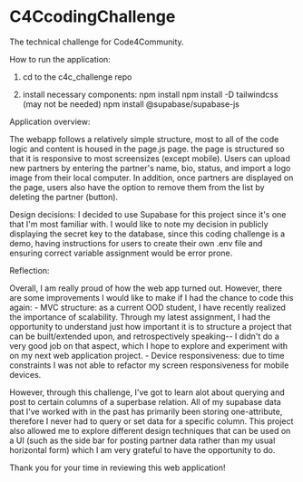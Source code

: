 # C4CcodingChallenge
The technical challenge for Code4Community.

How to run the application: 
1. cd to the c4c_challenge repo

2. install necessary components:
npm install
npm install -D tailwindcss (may not be needed)
npm install @supabase/supabase-js


Application overview:

The webapp follows a relatively simple structure, most to all of the code logic and content is housed in the page.js page. the page is structured so that it is 
responsive to most screensizes (except mobile). Users can upload new partners by entering the partner's name, bio, status, and import a logo image from their local computer.
In addition, once partners are displayed on the page, users also have the option to remove them from the list by deleting the partner (button).

Design decisions:
I decided to use Supabase for this project since it's one that I'm most familiar with. I would like to note my decision in publicly displaying the secret key to the database, 
since this coding challenge is a demo, having instructions for users to create their own .env file and ensuring correct variable assignment would be error prone. 

Reflection: 

Overall, I am really proud of how the web app turned out. However, there are some improvements I would like to make if I had the chance to code this again:
    - MVC structure: as a current OOD student, I have recently realized the importance of scalability. Through my latest assignment, I had the opportunity to understand
        just how important it is to structure a project that can be built/extended upon, and retrospectively speaking-- I didn't do a very good job on that aspect, which 
        I hope to explore and experiment with on my next web application project.
    - Device responsiveness: due to time constraints I was not able to refactor my screen responsiveness for mobile devices. 

However, through this challenge, I've got to learn alot about querying and post to certain columns of a superbase relation. All of my supabase data that I've worked with in the past has primarily been storing one-attribute, therefore I never had to query or set data for a specific column. This project also allowed me to explore different design techniques that can be used on a UI (such as the side bar for posting partner data rather than my usual horizontal form) which I am very grateful to have the opportunity to do. 

Thank you for your time in reviewing this web application! 
